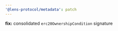 ```yaml
---
'@lens-protocol/metadata': patch
---
```


**fix:** consolidated `erc20OwnershipCondition` signature
